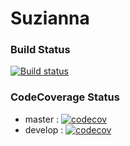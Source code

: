 # Suzianna


### Build Status

[![Build status](https://ci.appveyor.com/api/projects/status/38e9ujk0kb0p6xo2?svg=true)](https://ci.appveyor.com/project/HadiAhmadi/suzianna)


### CodeCoverage Status

* master : [![codecov](https://codecov.io/gh/H-Ahmadi/Suzianna/branch/master/graph/badge.svg)](https://codecov.io/gh/H-Ahmadi/Suzianna)
* develop : [![codecov](https://codecov.io/gh/H-Ahmadi/Suzianna/branch/develop/graph/badge.svg)](https://codecov.io/gh/H-Ahmadi/Suzianna)
